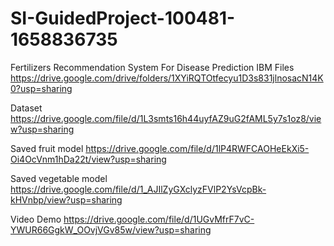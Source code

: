 # SI-GuidedProject-100481-1658836735
Fertilizers Recommendation System For Disease Prediction
IBM Files
https://drive.google.com/drive/folders/1XYiRQTOtfecyu1D3s831jlnosacN14K0?usp=sharing

Dataset
https://drive.google.com/file/d/1L3smts16h44uyfAZ9uG2fAML5y7s1oz8/view?usp=sharing

Saved fruit model
https://drive.google.com/file/d/1lP4RWFCAOHeEkXi5-Oi4OcVnm1hDa22t/view?usp=sharing

Saved vegetable model
https://drive.google.com/file/d/1_AJIlZyGXclyzFVlP2YsVcpBk-kHVnbp/view?usp=sharing

Video Demo
https://drive.google.com/file/d/1UGvMfrF7vC-YWUR66GgkW_OOvjVGv85w/view?usp=sharing
